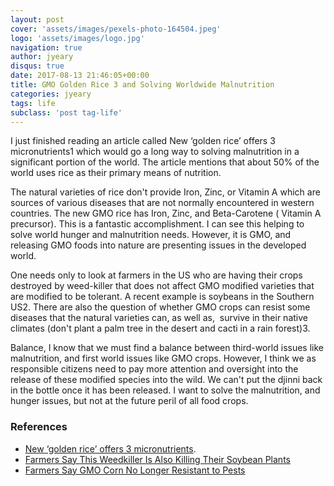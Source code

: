 ```yaml
---
layout: post
cover: 'assets/images/pexels-photo-164504.jpeg'
logo: 'assets/images/logo.jpg'
navigation: true
author: jyeary
disqus: true
date: 2017-08-13 21:46:05+00:00
title: GMO Golden Rice 3 and Solving Worldwide Malnutrition
categories: jyeary
tags: life
subclass: 'post tag-life'
---
```

I just finished reading an article called New ‘golden rice’ offers 3 micronutrients1 which would go a long way to solving malnutrition in a significant portion of the world. The article mentions that about 50% of the world uses rice as their primary means of nutrition.

The natural varieties of rice don't provide Iron, Zinc, or Vitamin A which are sources of various diseases that are not normally encountered in western countries. The new GMO rice has Iron, Zinc, and Beta-Carotene ( Vitamin A precursor). This is a fantastic accomplishment. I can see this helping to solve world hunger and malnutrition needs. However, it is GMO, and releasing GMO foods into nature are presenting issues in the developed world.

One needs only to look at farmers in the US who are having their crops destroyed by weed-killer that does not affect GMO modified varieties that are modified to be tolerant. A recent example is soybeans in the Southern US2. There are also the question of whether GMO crops can resist some diseases that the natural varieties can, as well as,  survive in their native climates (don't plant a palm tree in the desert and cacti in a rain forest)3.

Balance, I know that we must find a balance between third-world issues like malnutrition, and first world issues like GMO crops. However, I think we as responsible citizens need to pay more attention and oversight into the release of these modified species into the wild. We can't put the djinni back in the bottle once it has been released. I want to solve the malnutrition, and hunger issues, but not at the future peril of all food crops.


### References
- [New ‘golden rice’ offers 3 micronutrients](http://www.futurity.org/golden-rice-nutrients-1508082/).
- [Farmers Say This Weedkiller Is Also Killing Their Soybean Plants](http://www.motherjones.com/food/2017/06/farmers-say-this-weedkiller-is-also-killing-their-soybean-plants/)
- [Farmers Say GMO Corn No Longer Resistant to Pests](https://www.scientificamerican.com/article/farmers-say-gmo-corn-no-longer-resistant-to-pests/)